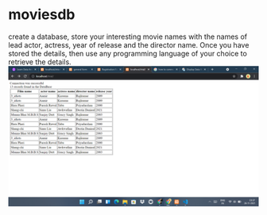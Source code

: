 # moviesdb
create a database, store your interesting movie names with the names of lead actor, actress, year of release and the director name. Once you have stored the details, then use any programming language of your choice to retrieve the details.
![](https://github.com/kiniroshini/moviesdb/blob/main/Screenshot%20(4).png)
